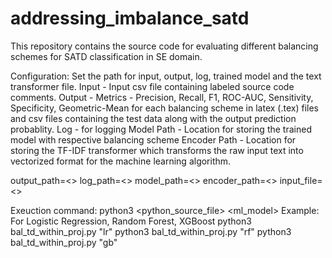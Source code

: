 # addressing_imbalance_satd
This repository contains the source code for evaluating different balancing schemes for SATD classification in SE domain.

Configuration:
Set the path for input, output, log, trained model and the text transformer file.
Input - Input csv file containing labeled source code comments.
Output - Metrics - Precision, Recall, F1, ROC-AUC, Sensitivity, Specificity, Geometric-Mean for each balancing scheme in latex (.tex) files and csv files containing the test data along with the output prediction probablity.
Log - for logging
Model Path - Location for storing the trained model with respective balancing scheme
Encoder Path - Location for storing the TF-IDF transformer which transforms the raw input text into vectorized format for the machine learning algorithm.

output_path=<>
log_path=<>
model_path=<>
encoder_path=<>
input_file=<>

Exeuction command:
python3 <python_source_file> <ml_model>
Example:
For Logistic Regression, Random Forest, XGBoost
python3 bal_td_within_proj.py "lr"
python3 bal_td_within_proj.py "rf"
python3 bal_td_within_proj.py "gb"



